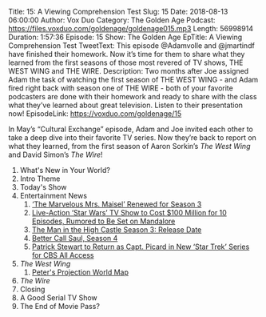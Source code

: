 Title: 15: A Viewing Comprehension Test
Slug: 15
Date: 2018-08-13 06:00:00
Author: Vox Duo
Category: The Golden Age
Podcast: https://files.voxduo.com/goldenage/goldenage015.mp3
Length: 56998914
Duration: 1:57:36
Episode: 15
Show: The Golden Age
EpTitle: A Viewing Comprehension Test
TweetText: This episode @Adamvolle and @jmartindf have finished their homework. Now it’s time for them to share what they learned from the first seasons of those most revered of TV shows, THE WEST WING and THE WIRE.
Description: Two months after Joe assigned Adam the task of watching the first season of THE WEST WING - and Adam fired right back with season one of THE WIRE - both of your favorite podcasters are done with their homework and ready to share with the class what they’ve learned about great television. Listen to their presentation now!
EpisodeLink: https://voxduo.com/goldenage/15



In May’s “Cultural Exchange” episode, Adam and Joe invited each other to take a deep dive into their favorite TV series. Now they’re back to report on what they learned, from the first season of Aaron Sorkin’s *The West Wing* and David Simon’s *The Wire*!

1. What's New in Your World?
1. Intro Theme
1. Today's Show
1. Entertainment News
    1. [‘The Marvelous Mrs. Maisel’ Renewed for Season 3](https://www.indiewire.com/2018/05/the-marvelous-mrs-maisel-season-3-renewed-1201966675/)
    1. [Live-Action ‘Star Wars’ TV Show to Cost $100 Million for 10 Episodes, Rumored to Be Set on Mandalore](https://www.slashfilm.com/star-wars-tv-show-setting/)
    1. [The Man in the High Castle Season 3: Release Date](http://www.denofgeek.com/us/tv/the-man-in-the-high-castle/260880/the-man-in-the-high-castle-season-3-release-date-trailers-cast-and-news)
    1. [Better Call Saul, Season 4](https://www.amc.com/shows/better-call-saul)
    1. [Patrick Stewart to Return as Capt. Picard in New ‘Star Trek’ Series for CBS All Access](https://variety.com/2018/tv/news/star-trek-patrick-stewart-picard-cbs-all-access-1202895410/)
1. *The West Wing*
    1. [Peter's Projection World Map](https://livelearnevolve.com/peters-projection-world-map/)
1. *The Wire*
1. Closing
1. A Good Serial TV Show
1. The End of Movie Pass?
